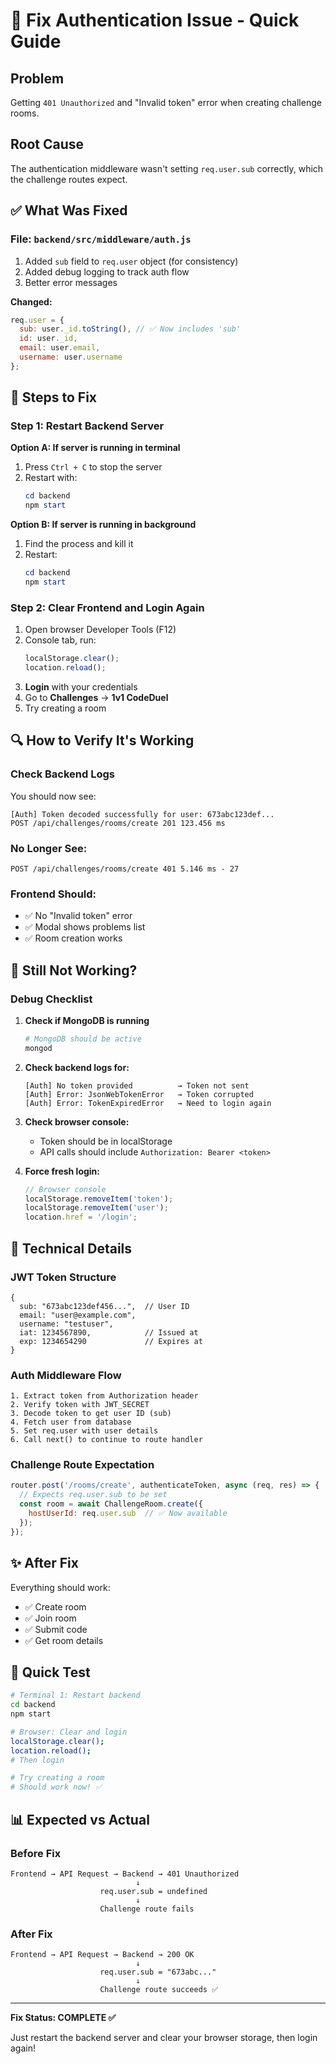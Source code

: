 # 🔧 Fix Authentication Issue - Quick Guide

## Problem
Getting `401 Unauthorized` and "Invalid token" error when creating challenge rooms.

## Root Cause
The authentication middleware wasn't setting `req.user.sub` correctly, which the challenge routes expect.

## ✅ What Was Fixed

### File: `backend/src/middleware/auth.js`
1. Added `sub` field to `req.user` object (for consistency)
2. Added debug logging to track auth flow
3. Better error messages

**Changed:**
```javascript
req.user = {
  sub: user._id.toString(), // ✅ Now includes 'sub'
  id: user._id,
  email: user.email,
  username: user.username
};
```

## 🚀 Steps to Fix

### Step 1: Restart Backend Server

**Option A: If server is running in terminal**
1. Press `Ctrl + C` to stop the server
2. Restart with:
   ```powershell
   cd backend
   npm start
   ```

**Option B: If server is running in background**
1. Find the process and kill it
2. Restart:
   ```powershell
   cd backend
   npm start
   ```

### Step 2: Clear Frontend and Login Again

1. Open browser Developer Tools (F12)
2. Console tab, run:
   ```javascript
   localStorage.clear();
   location.reload();
   ```
3. **Login** with your credentials
4. Go to **Challenges** → **1v1 CodeDuel**
5. Try creating a room

## 🔍 How to Verify It's Working

### Check Backend Logs
You should now see:
```
[Auth] Token decoded successfully for user: 673abc123def...
POST /api/challenges/rooms/create 201 123.456 ms
```

### No Longer See:
```
POST /api/challenges/rooms/create 401 5.146 ms - 27
```

### Frontend Should:
- ✅ No "Invalid token" error
- ✅ Modal shows problems list
- ✅ Room creation works

## 🐛 Still Not Working?

### Debug Checklist

1. **Check if MongoDB is running**
   ```powershell
   # MongoDB should be active
   mongod
   ```

2. **Check backend logs for:**
   ```
   [Auth] No token provided          → Token not sent
   [Auth] Error: JsonWebTokenError   → Token corrupted
   [Auth] Error: TokenExpiredError   → Need to login again
   ```

3. **Check browser console:**
   - Token should be in localStorage
   - API calls should include `Authorization: Bearer <token>`

4. **Force fresh login:**
   ```javascript
   // Browser console
   localStorage.removeItem('token');
   localStorage.removeItem('user');
   location.href = '/login';
   ```

## 📝 Technical Details

### JWT Token Structure
```
{
  sub: "673abc123def456...",  // User ID
  email: "user@example.com",
  username: "testuser",
  iat: 1234567890,            // Issued at
  exp: 1234654290             // Expires at
}
```

### Auth Middleware Flow
```
1. Extract token from Authorization header
2. Verify token with JWT_SECRET
3. Decode token to get user ID (sub)
4. Fetch user from database
5. Set req.user with user details
6. Call next() to continue to route handler
```

### Challenge Route Expectation
```javascript
router.post('/rooms/create', authenticateToken, async (req, res) => {
  // Expects req.user.sub to be set
  const room = await ChallengeRoom.create({
    hostUserId: req.user.sub  // ✅ Now available
  });
});
```

## ✨ After Fix

Everything should work:
- ✅ Create room
- ✅ Join room
- ✅ Submit code
- ✅ Get room details

## 🎯 Quick Test

```bash
# Terminal 1: Restart backend
cd backend
npm start

# Browser: Clear and login
localStorage.clear();
location.reload();
# Then login

# Try creating a room
# Should work now! ✅
```

## 📊 Expected vs Actual

### Before Fix
```
Frontend → API Request → Backend → 401 Unauthorized
                            ↓
                    req.user.sub = undefined
                            ↓
                    Challenge route fails
```

### After Fix
```
Frontend → API Request → Backend → 200 OK
                            ↓
                    req.user.sub = "673abc..."
                            ↓
                    Challenge route succeeds ✅
```

---

**Fix Status: COMPLETE ✅**

Just restart the backend server and clear your browser storage, then login again!


